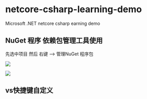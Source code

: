 # netcore-csharp-learning-demo
Microsoft .NET  netcore csharp earning demo







## NuGet 程序 依赖包管理工具使用

先选中项目 然后 右键 --> 管理NuGet 程序包

![](/Users/Tekin/Downloads/CSharp/LearnCsharp/LearnCSharp/TekinTianLibrary/docs/nuget_1.png)

![](/Users/Tekin/Downloads/CSharp/LearnCsharp/LearnCSharp/TekinTianLibrary/docs/nuget_2.png)





## vs快捷键自定义









